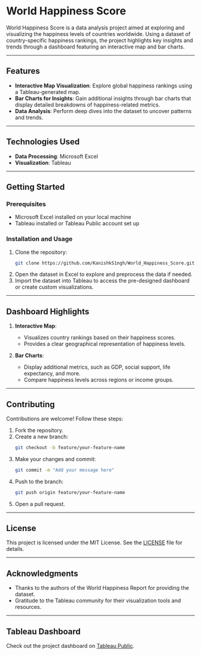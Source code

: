 # World Happiness Score

World Happiness Score is a data analysis project aimed at exploring and visualizing the happiness levels of countries worldwide. Using a dataset of country-specific happiness rankings, the project highlights key insights and trends through a dashboard featuring an interactive map and bar charts.

---

## Features

- **Interactive Map Visualization**: Explore global happiness rankings using a Tableau-generated map.
- **Bar Charts for Insights**: Gain additional insights through bar charts that display detailed breakdowns of happiness-related metrics.
- **Data Analysis**: Perform deep dives into the dataset to uncover patterns and trends.

---

## Technologies Used

- **Data Processing**: Microsoft Excel
- **Visualization**: Tableau

---

## Getting Started

### Prerequisites

- Microsoft Excel installed on your local machine
- Tableau installed or Tableau Public account set up

### Installation and Usage

1. Clone the repository:
   ```bash
   git clone https://github.com/KanishkS1ngh/World_Happiness_Score.git
   ```
2. Open the dataset in Excel to explore and preprocess the data if needed.
3. Import the dataset into Tableau to access the pre-designed dashboard or create custom visualizations.

---

## Dashboard Highlights

1. **Interactive Map**:
   - Visualizes country rankings based on their happiness scores.
   - Provides a clear geographical representation of happiness levels.

2. **Bar Charts**:
   - Display additional metrics, such as GDP, social support, life expectancy, and more.
   - Compare happiness levels across regions or income groups.

---

## Contributing

Contributions are welcome! Follow these steps:

1. Fork the repository.
2. Create a new branch:
   ```bash
   git checkout -b feature/your-feature-name
   ```
3. Make your changes and commit:
   ```bash
   git commit -m "Add your message here"
   ```
4. Push to the branch:
   ```bash
   git push origin feature/your-feature-name
   ```
5. Open a pull request.

---

## License

This project is licensed under the MIT License. See the [LICENSE](LICENSE) file for details.

---

## Acknowledgments

- Thanks to the authors of the World Happiness Report for providing the dataset.
- Gratitude to the Tableau community for their visualization tools and resources.

---

## Tableau Dashboard

Check out the project dashboard on [Tableau Public](https://public.tableau.com/app/profile/kanishksingh/viz/World_Happiness_Score_17324032765900/Dashboard2).
